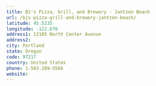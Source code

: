 ```yaml
---
title: BJ's Pizza, Grill, and Brewery - Jantzen Beach
url: /bjs-pizza-grill-and-brewery-jantzen-beach/
latitude: 45.5235
longitude: -122.676
address1: 12105 North Center Avenue
address2: 
city: Portland
state: Oregon
code: 97217
country: United States
phone: 1-503-289-5566
website: 
---
```


